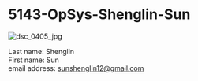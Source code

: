 # 5143-OpSys-Shenglin-Sun

![dsc_0405_jpg](https://user-images.githubusercontent.com/26048520/31847957-3fcc0bd0-b5ec-11e7-822f-ddb746bb577a.jpg)


Last name: Shenglin\
First name: Sun\
email address: sunshenglin12@gmail.com
